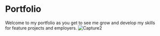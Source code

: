 # Portfolio
Welcome to my portfolio as you get to see me grow and develop my skills for feature projects and employers.
![Capture2](https://user-images.githubusercontent.com/95004183/148719180-359c6347-cc39-43f0-b595-447eb78e5245.PNG)

